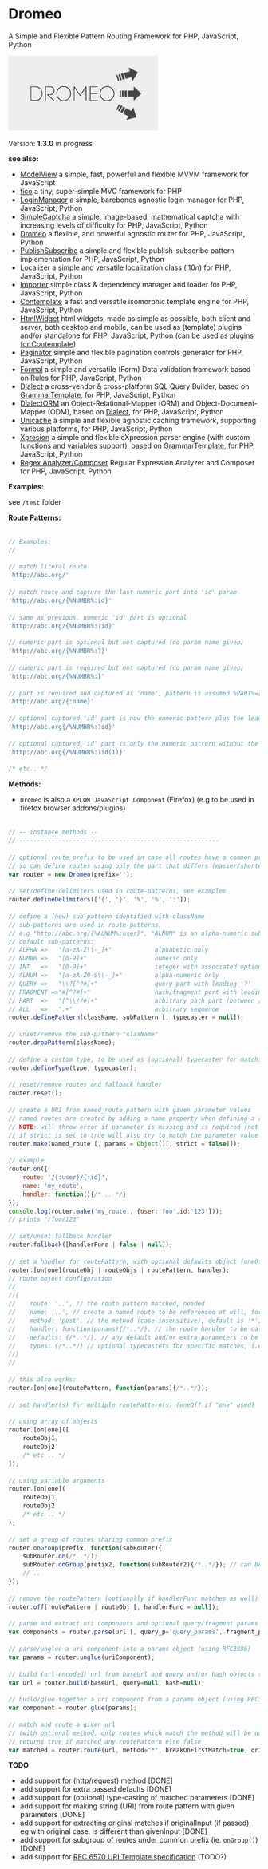 Dromeo
======

A Simple and Flexible Pattern Routing Framework for PHP, JavaScript, Python


![Dromeo](/dromeo.jpg)


Version: **1.3.0** in progress


**see also:**

* [ModelView](https://github.com/foo123/modelview.js) a simple, fast, powerful and flexible MVVM framework for JavaScript
* [tico](https://github.com/foo123/tico) a tiny, super-simple MVC framework for PHP
* [LoginManager](https://github.com/foo123/LoginManager) a simple, barebones agnostic login manager for PHP, JavaScript, Python
* [SimpleCaptcha](https://github.com/foo123/simple-captcha) a simple, image-based, mathematical captcha with increasing levels of difficulty for PHP, JavaScript, Python
* [Dromeo](https://github.com/foo123/Dromeo) a flexible, and powerful agnostic router for PHP, JavaScript, Python
* [PublishSubscribe](https://github.com/foo123/PublishSubscribe) a simple and flexible publish-subscribe pattern implementation for PHP, JavaScript, Python
* [Localizer](https://github.com/foo123/Localizer) a simple and versatile localization class (l10n) for PHP, JavaScript, Python
* [Importer](https://github.com/foo123/Importer) simple class &amp; dependency manager and loader for PHP, JavaScript, Python
* [Contemplate](https://github.com/foo123/Contemplate) a fast and versatile isomorphic template engine for PHP, JavaScript, Python
* [HtmlWidget](https://github.com/foo123/HtmlWidget) html widgets, made as simple as possible, both client and server, both desktop and mobile, can be used as (template) plugins and/or standalone for PHP, JavaScript, Python (can be used as [plugins for Contemplate](https://github.com/foo123/Contemplate/blob/master/src/js/plugins/plugins.txt))
* [Paginator](https://github.com/foo123/Paginator)  simple and flexible pagination controls generator for PHP, JavaScript, Python
* [Formal](https://github.com/foo123/Formal) a simple and versatile (Form) Data validation framework based on Rules for PHP, JavaScript, Python
* [Dialect](https://github.com/foo123/Dialect) a cross-vendor &amp; cross-platform SQL Query Builder, based on [GrammarTemplate](https://github.com/foo123/GrammarTemplate), for PHP, JavaScript, Python
* [DialectORM](https://github.com/foo123/DialectORM) an Object-Relational-Mapper (ORM) and Object-Document-Mapper (ODM), based on [Dialect](https://github.com/foo123/Dialect), for PHP, JavaScript, Python
* [Unicache](https://github.com/foo123/Unicache) a simple and flexible agnostic caching framework, supporting various platforms, for PHP, JavaScript, Python
* [Xpresion](https://github.com/foo123/Xpresion) a simple and flexible eXpression parser engine (with custom functions and variables support), based on [GrammarTemplate](https://github.com/foo123/GrammarTemplate), for PHP, JavaScript, Python
* [Regex Analyzer/Composer](https://github.com/foo123/RegexAnalyzer) Regular Expression Analyzer and Composer for PHP, JavaScript, Python


**Examples:**

see `/test` folder


**Route Patterns:**

```javascript

// Examples:
//

// match literal route
'http://abc.org/'

// match route and capture the last numeric part into 'id' param
'http://abc.org/{%NUMBR%:id}'

// same as previous, numeric 'id' part is optional
'http://abc.org/{%NUMBR%:?id}'

// numeric part is optional but not captured (no param name given)
'http://abc.org/{%NUMBR%:?}'

// numeric part is required but not captured (no param name given)
'http://abc.org/{%NUMBR%:}'

// part is required and captured as 'name', pattern is assumed %PART%=[^/]+ (capture everything between slashes)
'http://abc.org/{:name}'

// optional captured 'id' part is now the numeric pattern plus the leading '/'
'http://abc.org{/%NUMBR%:?id}'

// optional captured 'id' part is only the numeric pattern without the leading '/', i.e group 1
'http://abc.org{/%NUMBR%:?id(1)}'

/* etc.. */

```


**Methods:**

* `Dromeo` is also a `XPCOM JavaScript Component` (Firefox) (e.g to be used in firefox browser addons/plugins)

```javascript

// -- instance methods --
// --------------------------------------------------------

// optional route_prefix to be used in case all routes have a common prefix
// so can define routes using only the part that differs (easier/shorter code)
var router = new Dromeo(prefix='');

// set/define delimiters used in route-patterns, see examples
router.defineDelimiters(['{', '}', '%', '%', ':']);

// define a (new) sub-pattern identified with className
// sub-patterns are used in route-patterns,
// e.g "http://abc.org/{%ALNUM%:user}", "ALNUM" is an alpha-numeric sub-pattern, i.e "[a-zA-Z0-9\\-_]+"
// default sub-patterns:
// ALPHA =>   "[a-zA-Z\\-_]+"            alphabetic only
// NUMBR =>   "[0-9]+"                   numeric only
// INT   =>   "[0-9]+"                   integer with associated optional typecaster
// ALNUM =>   "[a-zA-Z0-9\\-_]+"         alpha-numeric only
// QUERY =>   "\\?[^?#]+"                query part with leading '?'
// FRAGMENT =>"#[^?#]+"                  hash/fragment part with leading '#'
// PART  =>   "[^\\/?#]+"                arbitrary path part (between /../)
// ALL   =>   ".+"                       arbitrary sequence
router.definePattern(className, subPattern [, typecaster = null]);

// unset/remove the sub-pattern "clasName"
router.dropPattern(className);

// define a custom type, to be used as (optional) typecaster for matching parts
router.defineType(type, typecaster);

// reset/remove routes and fallback handler
router.reset();

// create a URI from named_route pattern with given parameter values
// named routes are created by adding a name property when defining a route
// NOTE: will throw error if parameter is missing and is required (not optional) in the route pattern
// if strict is set to true will also try to match the parameter value based on route pattern type, eg numeric/alphanumeric etc.. and will throw error if pattern test failed
router.make(named_route [, params = Object()[, strict = false]]);

// example
router.on({
    route: '/{:user}/{:id}',
    name: 'my_route',
    handler: function(){/* .. */}
});
console.log(router.make('my_route', {user:'foo',id:'123'}));
// prints "/foo/123"

// set/unset fallback handler
router.fallback([handlerFunc | false | null]);

// set a handler for routePattern, with optional defaults object (oneOff if "one" used)
router.[on|one](routeObj | routeObjs | routePattern, handler);
// route object configuration
//
//{
//    route: '..', // the route pattern matched, needed
//    name: '..', // create a named route to be referenced at will, for example in order to create URLs matching the route pattern with given parameters
//    method: 'post', // the method (case-insensitive), default is '*', i.e any, can use array of methods as well, i.e ['get','post']
//    handler: function(params){/*..*/}, // the route handler to be called, needed
//    defaults: {/*..*/}, // any default and/or extra parameters to be used, if missing, and passed to handler, default is {}
//    types: {/*..*/} // optional typecasters for specific matches, i.e INTEGER, STRING, ARRAY, PARAMS or custom, default null
//}
//

// this also works:
router.[on|one](routePattern, function(params){/*..*/});

// set handler(s) for multiple routePattern(s) (oneOff if "one" used)

// using array of objects
router.[on|one]([
    routeObj1,
    routeObj2
    /* etc .. */
]);

// using variable arguments
router.[on|one](
    routeObj1,
    routeObj2
    /* etc .. */
);

// set a group of routes sharing common prefix
router.onGroup(prefix, function(subRouter){
    subRouter.on(/*..*/);
    subRouter.onGroup(prefix2, function(subRouter2){/*..*/}); // can be nested
    // ..
});

// remove the routePattern (optionally if handlerFunc matches as well)
router.off(routePattern | routeObj [, handlerFunc = null]);

// parse and extract uri components and optional query/fragment params as objects (using RFC3986)
var components = router.parse(url [, query_p='query_params', fragment_p='fragment_params']);

// parse/unglue a uri component into a params object (using RFC3986)
var params = router.unglue(uriComponent);

// build (url-encoded) url from baseUrl and query and/or hash objects (using RFC3986)
var url = router.build(baseUrl, query=null, hash=null);

// build/glue together a uri component from a params object (using RFC3986)
var component = router.glue(params);

// match and route a given url
// (with optional method, only routes which match the method will be used),
// returns true if matched any routePattern else false
var matched = router.route(url, method="*", breakOnFirstMatch=true, originalUrl=null, originalKey=null);

```

**TODO**

* add support for (http/request) method [DONE]
* add support for extra passed defaults [DONE]
* add support for (optional) type-casting of matched parameters [DONE]
* add support for making string (URI) from route pattern with given parameters [DONE]
* add support for extracting original matches if originalInput (if passed), eg with original case, is different than givenInput [DONE]
* add support for subgroup of routes under common prefix (ie. `onGroup()`) [DONE]
* add support for [RFC 6570 URI Template specification](http://tools.ietf.org/html/rfc6570) (TODO?)
